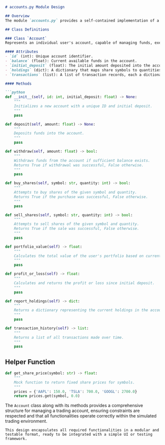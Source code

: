 ```markdown
# accounts.py Module Design

## Overview
The module `accounts.py` provides a self-contained implementation of a simple account management system for a trading simulation platform. The main functionality allows users to manage accounts, execute trades, and maintain accurate records of transactions and portfolio valuations, while enforcing constraints to prevent invalid operations.

## Class Definitions

### Class `Account`
Represents an individual user's account, capable of managing funds, executing trades, and maintaining transaction history.

#### Attributes
- `id` (int): Unique account identifier.
- `balance` (float): Current available funds in the account.
- `initial_deposit` (float): The initial amount deposited into the account.
- `holdings` (dict): A dictionary that maps share symbols to quantities owned, e.g. `{'AAPL': 10, 'TSLA': 5}`.
- `transactions` (list): A list of transaction records, each a dictionary storing transaction details.

#### Methods

```python
def __init__(self, id: int, initial_deposit: float) -> None:
    """
    Initializes a new account with a unique ID and initial deposit.
    """
    pass
```

```python
def deposit(self, amount: float) -> None:
    """
    Deposits funds into the account.
    """
    pass
```

```python
def withdraw(self, amount: float) -> bool:
    """
    Withdraws funds from the account if sufficient balance exists.
    Returns True if withdrawal was successful, False otherwise.
    """
    pass
```

```python
def buy_shares(self, symbol: str, quantity: int) -> bool:
    """
    Attempts to buy shares of the given symbol and quantity.
    Returns True if the purchase was successful, False otherwise.
    """
    pass
```

```python
def sell_shares(self, symbol: str, quantity: int) -> bool:
    """
    Attempts to sell shares of the given symbol and quantity.
    Returns True if the sale was successful, False otherwise.
    """
    pass
```

```python
def portfolio_value(self) -> float:
    """
    Calculates the total value of the user's portfolio based on current share prices.
    """
    pass
```

```python
def profit_or_loss(self) -> float:
    """
    Calculates and returns the profit or loss since initial deposit.
    """
    pass
```

```python
def report_holdings(self) -> dict:
    """
    Returns a dictionary representing the current holdings in the account.
    """
    pass
```

```python
def transaction_history(self) -> list:
    """
    Returns a list of all transactions made over time.
    """
    pass
```

## Helper Function

```python
def get_share_price(symbol: str) -> float:
    """
    Mock function to return fixed share prices for symbols.
    """
    prices = {'AAPL': 150.0, 'TSLA': 700.0, 'GOOGL': 2700.0}
    return prices.get(symbol, 0.0)
```

The `Account` class along with its methods provides a comprehensive structure for managing a trading account, ensuring constraints are respected and that all functionalities operate correctly within the simulated trading environment.
```
This design encapsulates all required functionalities in a modular and testable format, ready to be integrated with a simple UI or testing framework.